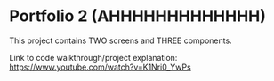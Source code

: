 # Portfolio 2 (AHHHHHHHHHHHHH)
 
This project contains TWO screens and THREE components.

Link to code walkthrough/project explanation:
https://www.youtube.com/watch?v=K1Nri0_YwPs